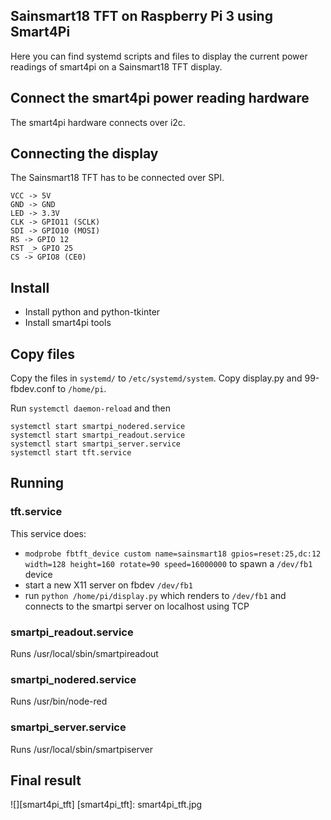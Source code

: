 ## Sainsmart18 TFT on Raspberry Pi 3 using Smart4Pi

Here you can find systemd scripts and files to display the current
power readings of smart4pi on a Sainsmart18 TFT display.

## Connect the smart4pi power reading hardware
The smart4pi hardware connects over i2c.

## Connecting the display
The Sainsmart18 TFT has to be connected over SPI.

    VCC -> 5V
    GND -> GND
    LED -> 3.3V
    CLK -> GPIO11 (SCLK)
    SDI -> GPIO10 (MOSI)
    RS -> GPIO 12
    RST _> GPIO 25
    CS -> GPIO8 (CE0)

## Install
* Install python and python-tkinter
* Install smart4pi tools

## Copy files
Copy the files in `systemd/` to `/etc/systemd/system`.
Copy display.py and 99-fbdev.conf to `/home/pi`.

Run `systemctl daemon-reload` and then

    systemctl start smartpi_nodered.service
    systemctl start smartpi_readout.service
    systemctl start smartpi_server.service
    systemctl start tft.service

## Running
### tft.service
This service does:
* `modprobe fbtft_device custom name=sainsmart18 gpios=reset:25,dc:12 width=128 height=160 rotate=90 speed=16000000`
  to spawn a `/dev/fb1` device
* start a new X11 server on fbdev `/dev/fb1`
* run `python /home/pi/display.py`
  which renders to `/dev/fb1` and connects to the smartpi server on localhost using TCP

### smartpi_readout.service
Runs /usr/local/sbin/smartpireadout

### smartpi_nodered.service
Runs /usr/bin/node-red

### smartpi_server.service
Runs /usr/local/sbin/smartpiserver

## Final result

![][smart4pi_tft]
[smart4pi_tft]: smart4pi_tft.jpg
